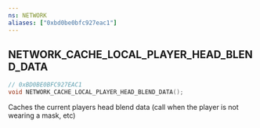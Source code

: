 ```yaml
---
ns: NETWORK
aliases: ["0xbd0be0bfc927eac1"]
---
```

## NETWORK_CACHE_LOCAL_PLAYER_HEAD_BLEND_DATA

```c
// 0xBD0BE0BFC927EAC1
void NETWORK_CACHE_LOCAL_PLAYER_HEAD_BLEND_DATA();
```

Caches the current players head blend data (call when the player is not wearing a mask, etc)

